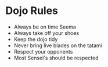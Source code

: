 Dojo Rules
==========
* Always be on time Seema
* Always take off your shoes
* Keep the dojo tidy
* Never bring live blades on the tatami
* Respect your opponents
* Most Sensei's should be respected
